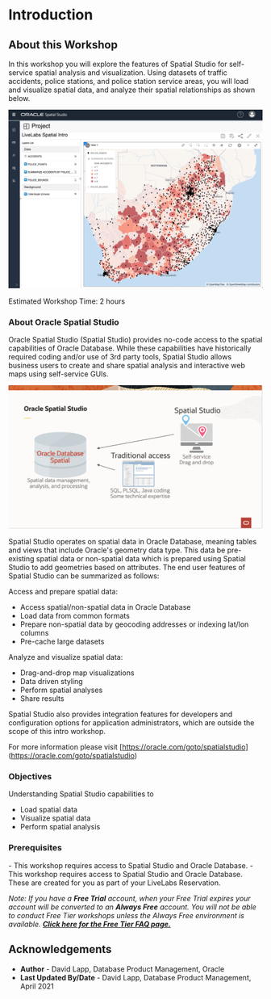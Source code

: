 # Introduction

## About this Workshop

In this workshop you will explore the features of Spatial Studio for self-service spatial analysis and visualization. Using datasets of traffic accidents, police stations, and police station service areas, you will load and visualize spatial data, and analyze their spatial relationships as shown below. 

![](./images/spatial-studio-project.png " ")

Estimated Workshop Time: 2 hours


### About Oracle Spatial Studio

 Oracle Spatial Studio (Spatial Studio) provides no-code access to the spatial capabilities of Oracle Database. While these capabilities have historically required coding and/or use of 3rd party tools, Spatial Studio allows business users to create and share spatial analysis and interactive web maps using self-service GUIs. 

  ![img alt text](./images/spatial-studio.png)

Spatial Studio operates on spatial data in Oracle Database, meaning tables and views that include Oracle's geometry data type. This data be pre-existing spatial data or non-spatial data which is prepared using Spatial Studio to add geometries based on attributes. The end user features of Spatial Studio can be summarized as follows:

Access and prepare spatial data:
  - Access spatial/non-spatial data in Oracle Database
  - Load data from common formats
  - Prepare non-spatial data by geocoding addresses or indexing lat/lon columns
  - Pre-cache large datasets

Analyze and visualize spatial data:
  - Drag-and-drop map visualizations
  - Data driven styling
  - Perform spatial analyses
  - Share results

Spatial Studio also provides integration features for developers and configuration options for application administrators, which are outside the scope of this intro workshop.

For more information please visit [https://oracle.com/goto/spatialstudio] (https://oracle.com/goto/spatialstudio)

### Objectives

Understanding Spatial Studio capabilities to
  - Load spatial data
  - Visualize spatial data
  - Perform spatial analysis


### Prerequisites

 <if type="freetier"> 
   - This workshop requires access to Spatial Studio and Oracle Database.  
</if>
<if type="reservation">  
  - This workshop requires access to Spatial Studio and Oracle Database. These are created for you as part of your LiveLabs Reservation.  
</if>

*Note: If you have a **Free Trial** account, when your Free Trial expires your account will be converted to an **Always Free** account. You will not be able to conduct Free Tier workshops unless the Always Free environment is available. **[Click here for the Free Tier FAQ page.](https://www.oracle.com/cloud/free/faq.html)***


## Acknowledgements

* **Author** - David Lapp, Database Product Management, Oracle
* **Last Updated By/Date** - David Lapp, Database Product Management, April 2021
